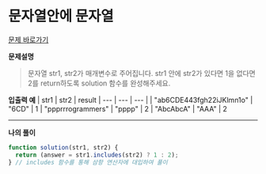 # 문자열안에 문자열

[문제 바로가기](https://school.programmers.co.kr/learn/courses/30/lessons/120908)

**문제설명**

> 문자열 str1, str2가 매개변수로 주어집니다. str1 안에 str2가 있다면 1을 없다면 2를 return하도록 solution 함수를 완성해주세요.

**입출력 예**
| str1 | str2 | result
| --- | --- | --- |
| "ab6CDE443fgh22iJKlmn1o" | "6CD" | 1
| "ppprrrogrammers" | "pppp" | 2
| "AbcAbcA" | "AAA" | 2

---

**나의 풀이**

```javascript
function solution(str1, str2) {
  return (answer = str1.includes(str2) ? 1 : 2);
} // includes 함수를 통해 삼항 연산자에 대입하여 풀이
```
